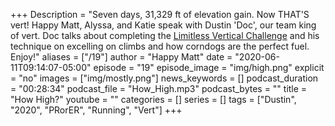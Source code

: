 +++
Description = "Seven days, 31,329 ft of elevation gain. Now THAT'S vert! Happy Matt, Alyssa, and Katie speak with Dustin 'Doc', our team king of vert. Doc talks about completing the [Limitless Vertical Challenge](https://runsteep.com/limitless/) and his technique on excelling on climbs and how corndogs are the perfect fuel. Enjoy!"
aliases = ["/19"]
author = "Happy Matt"
date = "2020-06-11T09:14:07-05:00"
episode = "19"
episode_image = "img/high.png"
explicit = "no"
images = ["img/mostly.png"]
news_keywords = []
podcast_duration = "00:28:34"
podcast_file = "How_High.mp3"
podcast_bytes = ""
title = "How High?"
youtube = ""
categories = []
series = []
tags = ["Dustin", "2020", "PRorER", "Running", "Vert"]
+++
